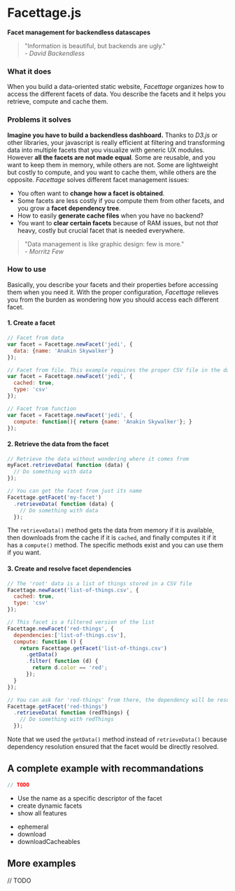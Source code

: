 Facettage.js
============
**Facet management for backendless datascapes**

> "Information is beautiful, but backends are ugly."                                                                                         
> _- David Backendless_

### What it does
When you build a data-oriented static website, *Facettage* organizes how to access the different facets of data. You describe the facets and it helps you retrieve, compute and cache them.

### Problems it solves
**Imagine you have to build a backendless dashboard.** Thanks to *D3.js* or other libraries, your javascript is really efficient at filtering and transforming data into multiple facets that you visualize with generic UX modules. However **all the facets are not made equal**. Some are reusable, and you want to keep them in memory, while others are not. Some are lightweight but costly to compute, and you want to cache them, while others are the opposite. *Facettage* solves different facet management issues:

- You often want to **change how a facet is obtained**.
- Some facets are less costly if you compute them from other facets, and you grow a **facet dependency tree**.
- How to easily **generate cache files** when you have no backend?
- You want to **clear certain facets** because of RAM issues, but not *that* heavy, costly but crucial facet that is needed everywhere.

> "Data management is like graphic design: few is more."                                                                                         
> _- Morritz Few_

### How to use
Basically, you describe your facets and their properties before accessing them when you need it. With the proper configuration, *Facettage* relieves you from the burden as wondering how you should access each different facet.

#### 1. Create a facet
```javascript
// Facet from data
var facet = Facettage.newFacet('jedi', {
  data: {name: 'Anakin Skywalker'}
});

// Facet from file. This example requires the proper CSV file in the data cache.
var facet = Facettage.newFacet('jedi', {
  cached: true,
  type: 'csv'
});

// Facet from function
var facet = Facettage.newFacet('jedi', {
  compute: function(){ return {name: 'Anakin Skywalker'}; }
});
```

#### 2. Retrieve the data from the facet
```javascript
// Retrieve the data without wondering where it comes from
myFacet.retrieveData( function (data) {
  // Do something with data
});

// You can get the facet from just its name
Facettage.getFacet('my-facet')
  .retrieveData( function (data) {
    // Do something with data
  });
```
The ```retrieveData()``` method gets the data from memory if it is available, then downloads from the cache if it is ```cached```, and finally computes it if it has a ```compute()``` method. The specific methods exist and you can use them if you want.

#### 3. Create and resolve facet dependencies
```javascript
// The 'root' data is a list of things stored in a CSV file
Facettage.newFacet('list-of-things.csv', {
  cached: true,
  type: 'csv'
});

// This facet is a filtered version of the list
Facettage.newFacet('red-things', {
  dependencies:['list-of-things.csv'],
  compute: function () {
    return Facettage.getFacet('list-of-things.csv')
      .getData()
      .filter( function (d) {
        return d.color == 'red';
      });
  }
});

// You can ask for 'red-things' from there, the dependency will be resolved before.
Facettage.getFacet('red-things')
  .retrieveData( function (redThings) {
    // Do something with redThings
  });
```
Note that we used the ```getData()``` method instead of ```retrieveData()``` because dependency resolution ensured that the facet would be directly resolved.

## A complete example with recommandations
```javascript
// TODO
```
* Use the name as a specific descriptor of the facet
* create dynamic facets
* show all features
- ephemeral
- download
- downloadCacheables

## More examples
// TODO